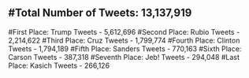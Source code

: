 #Total Number of Tweets: 13,137,919 
---
#First Place: Trump Tweets - 5,612,696
#Second Place: Rubio Tweets - 2,214,622
#Third Place: Cruz Tweets - 1,799,774
#Fourth Place: Clinton Tweets - 1,794,189
#Fifth Place: Sanders Tweets - 770,163
#Sixth Place: Carson Tweets - 387,318
#Seventh Place: Jeb! Tweets - 294,048
#Last Place: Kasich Tweets - 266,126
